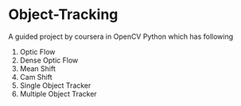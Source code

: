 # Object-Tracking
A guided project by coursera in OpenCV Python which has following
1. Optic Flow
2. Dense Optic Flow
3. Mean Shift
4. Cam Shift
5. Single Object Tracker
6. Multiple Object Tracker
